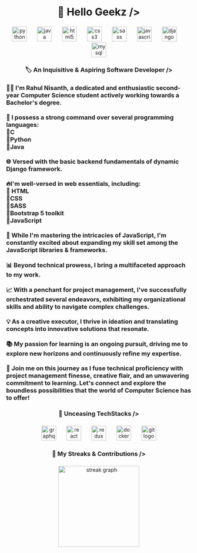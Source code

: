<h1 align="center">👋 Hello Geekz /></h1>

###

<div align="center">
  <img src="https://cdn.jsdelivr.net/gh/devicons/devicon/icons/python/python-original.svg" height="40" alt="python logo"  />
  <img width="20" />
  <img src="https://cdn.jsdelivr.net/gh/devicons/devicon/icons/java/java-original.svg" height="40" alt="java logo"  />
  <img width="20" />
  <img src="https://cdn.jsdelivr.net/gh/devicons/devicon/icons/html5/html5-original.svg" height="40" alt="html5 logo"  />
  <img width="20" />
  <img src="https://cdn.jsdelivr.net/gh/devicons/devicon/icons/css3/css3-original.svg" height="40" alt="css3 logo"  />
  <img width="20" />
  <img src="https://cdn.jsdelivr.net/gh/devicons/devicon/icons/sass/sass-original.svg" height="40" alt="sass logo"  />
  <img width="20" />
  <img src="https://cdn.jsdelivr.net/gh/devicons/devicon/icons/javascript/javascript-original.svg" height="40" alt="javascript logo"  />
  <img width="20" />
  <img src="https://cdn.jsdelivr.net/gh/devicons/devicon/icons/django/django-plain.svg" height="40" alt="django logo"  />
  <img width="20" />
  <img src="https://cdn.jsdelivr.net/gh/devicons/devicon/icons/mysql/mysql-original.svg" height="40" alt="mysql logo"  />
</div>

###

<h3 align="center">🏷️ An Inquisitive & Aspiring Software Developer /></h3>

###

<h3 align="left">👨‍💻 I'm Rahul Nisanth, a dedicated and enthusiastic second-year Computer Science student actively working towards a Bachelor's degree.<br><br>💪 I possess a strong command over several programming languages:<br>🔺C<br>🔺Python<br>🔺Java<br><br>🌐 Versed with the basic backend fundamentals of dynamic Django framework.<br><br>🔥I'm well-versed in web essentials, including:<br>🔺 HTML<br>🔺CSS<br>🔺SASS<br>🔺Bootstrap 5 toolkit<br>🔺JavaScript<br><br>🔗 While I'm mastering the intricacies of JavaScript, I'm constantly excited about expanding my skill set among the JavaScript libraries & frameworks.<br><br>📊 Beyond technical prowess, I bring a multifaceted approach to my work.<br><br>📈 With a penchant for project management, I've successfully orchestrated several endeavors, exhibiting my organizational skills and ability to navigate complex challenges.<br><br>💡 As a creative executor, I thrive in ideation and translating concepts into innovative solutions that resonate.<br><br>📚 My passion for learning is an ongoing pursuit, driving me to explore new horizons and continuously refine my expertise.<br><br>🌟 Join me on this journey as I fuse technical proficiency with project management finesse, creative flair, and an unwavering commitment to learning. Let's connect and explore the boundless possibilities that the world of Computer Science has to offer!</h3>

###

<h3 align="center">🧩 Unceasing TechStacks /></h3>

###

<div align="center">
  <img src="https://cdn.jsdelivr.net/gh/devicons/devicon/icons/graphql/graphql-plain.svg" height="40" alt="graphql logo"  />
  <img width="20" />
  <img src="https://cdn.jsdelivr.net/gh/devicons/devicon/icons/react/react-original.svg" height="40" alt="react logo"  />
  <img width="20" />
  <img src="https://cdn.jsdelivr.net/gh/devicons/devicon/icons/redux/redux-original.svg" height="40" alt="redux logo"  />
  <img width="20" />
  <img src="https://cdn.jsdelivr.net/gh/devicons/devicon/icons/docker/docker-original.svg" height="40" alt="docker logo"  />
  <img width="20" />
  <img src="https://cdn.jsdelivr.net/gh/devicons/devicon/icons/git/git-original.svg" height="40" alt="git logo"  />
</div>

###

<h3 align="center">🚀 My Streaks & Contributions /></h3>

###

<div align="center">
  <img src="https://streak-stats.demolab.com?user=Rahulnisanth&locale=en&mode=daily&theme=dark&hide_border=false&border_radius=5&order=3" height="220" alt="streak graph"  />
</div>

###
